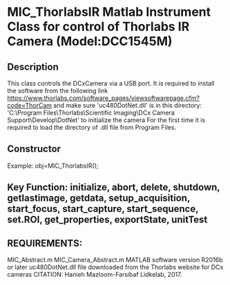 # MIC_ThorlabsIR Matlab Instrument Class for control of Thorlabs IR Camera (Model:DCC1545M)
## Description
This class controls the DCxCamera via a USB port. It is required to
install the software from the following link
https://www.thorlabs.com/software_pages/viewsoftwarepage.cfm?code=ThorCam
and make sure 'uc480DotNet.dll' is in this directory:
'C:\Program Files\Thorlabs\Scientific Imaging\DCx Camera Support\Develop\DotNet'
to initialize the camera
For the first time it is required to load the directory of .dll file
from Program Files.
## Constructor
Example: obj=MIC_ThorlabsIR();
## Key Function: initialize, abort, delete, shutdown, getlastimage, getdata, setup_acquisition, start_focus, start_capture, start_sequence, set.ROI, get_properties, exportState, unitTest
## REQUIREMENTS:
MIC_Abstract.m
MIC_Camera_Abstract.m
MATLAB software version R2016b or later
uc480DotNet.dll file downloaded from the Thorlabs website for DCx cameras
CITATION: Hanieh Mazloom-Farsibaf  Lidkelab, 2017.
